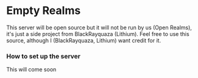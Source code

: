 # Empty Realms #
This server will be open source but it will not be run by us (Open Realms), it's just a side project from BlackRayquaza (Lithium).
Feel free to use this source, although I (BlackRayquaza, Lithium) want credit for it.  

### How to set up the server ###
This will come soon


